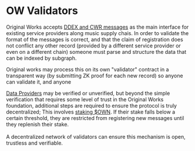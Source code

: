 # OW Validators

Original Works accepts [DDEX and CWR messages](../../supporting-industry-standards/) as the main interface for existing service providers along music supply chais. In order to validate the format of the messages is correct, and that the claim of registration does not conflict any other record (provided by a different service provider or even on a different chain) someone must parse and structure the data that can be indexed by subgraph.&#x20;

Original works may process this on its own "validator" contract in a transparent way (by submitting ZK proof for each new record) so anyone can validate it, and anyone&#x20;

[Data Providers](../../../../protocol/personas/data-providers.md) may be verified or unverified, but beyond the simple verification that requires some level of trust in the Original Works foundation, additional steps are required to ensure the protocol is truly decentralized; This involves [staking  $OWN](broken-reference). If their stake falls below a certain threshold, they are restricted from registering new messages until they replenish their stake. \
\
A decentralized network of validators can ensure this mechanism is open, trustless and verifiable.
